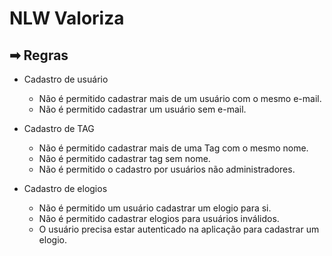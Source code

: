 # NLW Valoriza

## ➡ Regras
 * Cadastro de usuário
    - Não é permitido cadastrar mais de um usuário com o mesmo e-mail.
    - Não é permitido cadastrar um usuário sem e-mail.

 * Cadastro de TAG
    - Não é permitido cadastrar mais de uma Tag com o mesmo nome.
    - Não é permitido cadastrar tag sem nome.
    - Não é permitido o cadastro por usuários não administradores.

 * Cadastro de elogios
    - Não é permitido um usuário cadastrar um elogio para si.
    - Não é permitido cadastrar elogios para usuários inválidos.
    - O usuário precisa estar autenticado na aplicação para cadastrar um elogio.
